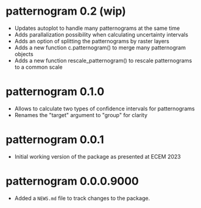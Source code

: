 # patternogram 0.2 (wip)

* Updates autoplot to handle many patternograms at the same time
* Adds parallalization possibility when calculating uncertainty intervals
* Adds an option of splitting the patternograms by raster layers
* Adds a new function c.patternogram() to merge many patternogram objects
* Adds a new function rescale_patternogram() to rescale patternograms to a common scale

# patternogram 0.1.0

* Allows to calculate two types of confidence intervals for patternograms
* Renames the "target" argument to "group" for clarity

# patternogram 0.0.1

* Initial working version of the package as presented at ECEM 2023

# patternogram 0.0.0.9000

* Added a `NEWS.md` file to track changes to the package.
